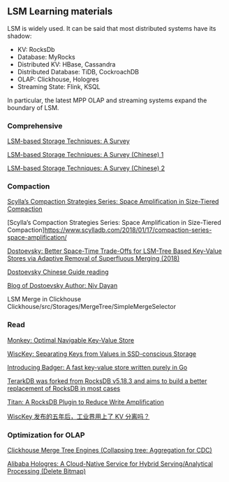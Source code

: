 <head>
    <script src="https://cdn.mathjax.org/mathjax/latest/MathJax.js?config=TeX-AMS-MML_HTMLorMML" type="text/javascript"></script>
    <script type="text/x-mathjax-config">
        MathJax.Hub.Config({
            tex2jax: {
            skipTags: ['script', 'noscript', 'style', 'textarea', 'pre'],
            inlineMath: [['$','$']]
            }
        });
    </script>
</head>

## LSM Learning materials

LSM is widely used. It can be said that most distributed systems have its shadow:
- KV: RocksDb
- Database: MyRocks
- Distributed KV: HBase, Cassandra
- Distributed Database: TiDB, CockroachDB
- OLAP: Clickhouse, Hologres
- Streaming State: Flink, KSQL

In particular, the latest MPP OLAP and streaming systems expand the boundary of LSM.

### Comprehensive

[LSM-based Storage Techniques: A Survey](https://arxiv.org/pdf/1812.07527v1.pdf)

[LSM-based Storage Techniques: A Survey (Chinese) 1](https://zhuanlan.zhihu.com/p/400293980)

[LSM-based Storage Techniques: A Survey (Chinese) 2](https://zhuanlan.zhihu.com/p/403396976)

### Compaction

[Scylla’s Compaction Strategies Series: Space Amplification in Size-Tiered Compaction](https://www.scylladb.com/2018/01/17/compaction-series-space-amplification/)

[Scylla’s Compaction Strategies Series: Space Amplification in Size-Tiered Compaction]https://www.scylladb.com/2018/01/17/compaction-series-space-amplification/

[Dostoevsky: Better Space-Time Trade-Offs for LSM-Tree Based Key-Value Stores via Adaptive Removal of Superfluous Merging (2018)](https://nivdayan.github.io/dostoevsky.pdf)

[Dostoevsky Chinese Guide reading](https://www.jianshu.com/p/8fb8f2458253)

[Blog of Dostoevsky Author: Niv Dayan](https://nivdayan.github.io/)

LSM Merge in Clickhouse
Clickhouse/src/Storages/MergeTree/SimpleMergeSelector

### Read

[Monkey: Optimal Navigable Key-Value Store](https://stratos.seas.harvard.edu/files/stratos/files/monkeykeyvaluestore.pdf)

[WiscKey: Separating Keys from Values in SSD-conscious Storage](https://www.usenix.org/system/files/conference/fast16/fast16-papers-lu.pdf)

[Introducing Badger: A fast key-value store written purely in Go](https://dgraph.io/blog/post/badger/)

[TerarkDB was forked from RocksDB v5.18.3 and aims to build a better replacement of RocksDB in most cases](https://bytedance.feishu.cn/docs/doccnZmYFqHBm06BbvYgjsHHcKc#)

[Titan: A RocksDB Plugin to Reduce Write Amplification](https://en.pingcap.com/blog/titan-storage-engine-design-and-implementation)

[WiscKey 发布的五年后，工业界用上了 KV 分离吗？](https://zhuanlan.zhihu.com/p/397466422)

### Optimization for OLAP

[Clickhouse Merge Tree Engines (Collapsing tree: Aggregation for CDC)](https://clickhouse.tech/docs/en/engines/table-engines/mergetree-family/collapsingmergetree/)

[Alibaba Hologres: A Cloud-Native Service for Hybrid Serving/Analytical Processing (Delete Bitmap)](http://www.vldb.org/pvldb/vol13/p3272-jiang.pdf)
